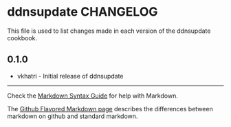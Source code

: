 ddnsupdate CHANGELOG
====================

This file is used to list changes made in each version of the ddnsupdate cookbook.

0.1.0
-----
- vkhatri - Initial release of ddnsupdate

- - -
Check the [Markdown Syntax Guide](http://daringfireball.net/projects/markdown/syntax) for help with Markdown.

The [Github Flavored Markdown page](http://github.github.com/github-flavored-markdown/) describes the differences between markdown on github and standard markdown.
